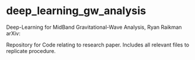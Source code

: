 # deep_learning_gw_analysis
Deep-Learning for MidBand Gravitational-Wave Analysis, Ryan Raikman
arXiv:

Repository for Code relating to research paper. Includes all relevant files to replicate procedure.
